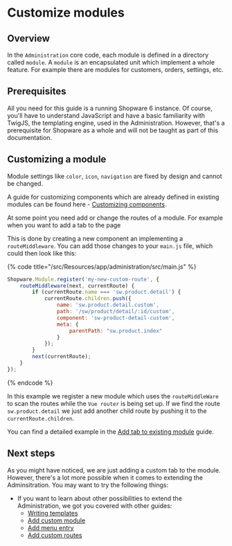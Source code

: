 # Customize modules

## Overview

In the `Administration` core code, each module is defined in a directory called `module`.
A `module` is an encapsulated unit which implement a whole feature. For example there are modules for customers, orders, settings, etc.

## Prerequisites

All you need for this guide is a running Shopware 6 instance. Of course, you'll have to understand JavaScript and have a basic familiarity with TwigJS, the templating engine, used in the Administration. However, that's a prerequisite for Shopware as a whole and will not be taught as part of this documentation.

## Customizing a module

Module settings like `color`, `icon`, `navigation` are fixed by design and cannot be changed.

A guide for customizing components which are already defined in existing modules can be found here - [Customizing components](./customizing-components.md).

At some point you need add or change the routes of a module. For example when you want to add a tab to the page

This is done by creating a new component an implementing a `routeMiddleware`.
You can add those changes to your `main.js` file, which could then look like this:

{% code title="<plugin root>/src/Resources/app/administration/src/main.js" %}
```js
Shopware.Module.register('my-new-custom-route', {
    routeMiddleware(next, currentRoute) {
        if (currentRoute.name === 'sw.product.detail') {
            currentRoute.children.push({
                name: 'sw.product.detail.custom',
                path: '/sw/product/detail/:id/custom',
                component: 'sw-product-detail-custom',
                meta: {
                    parentPath: "sw.product.index"
                }
            });
        }
        next(currentRoute);
    }
});
```
{% endcode %}

In this example we register a new module which uses the `routeMiddleWare` to scan the routes while the `Vue router` is being set up.
If we find the route `sw.product.detail` we just add another child route by pushing it to the `currentRoute.children`.

You can find a detailed example in the [Add tab to existing module](./add-new-tab.md) guide.

## Next steps

As you might have noticed, we are just adding a custom tab to the module. However, there's a lot more possible when it comes to extending the Adminsitration. You may want to try the following things:

* If you want to learn about other possibilities to extend the Administration, we got you covered with other guides:
    * [Writing templates](./writing-templates.md)
    * [Add custom module](./add-custom-module.md)
    * [Add menu entry](./add-menu-entry.md)
    * [Add custom routes](./add-custom-route.md)
